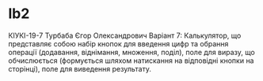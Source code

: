 # lb2
КІУКІ-19-7 Турбаба Єгор Олександрович Варіант 7: Калькулятор, що представляє собою набір кнопок для введення цифр та обрання операції (додавання, віднімання, множення, поділ), поле для виразу, що обчислюється (формується шляхом натискання на відповідні кнопки на сторінці), поле для виведення результату.
